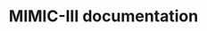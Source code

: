 ---
title: MIMIC-III documentation
linktitle: MIMIC-III

cascade:
- type: "docs"
  _target:
    path: "/**"
  
---
